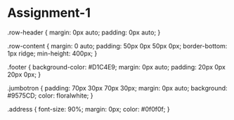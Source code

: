 # Assignment-1
.row-header {
  margin: 0px auto;
  padding: 0px auto;
}

.row-content {
  margin: 0 auto;
  padding: 50px 0px 50px 0px;
  border-bottom: 1px ridge;
  min-height: 400px;
}

.footer {
  background-color: #D1C4E9;
  margin: 0px auto;
  padding: 20px 0px 20px 0px;
}

.jumbotron {
  padding: 70px 30px 70px 30px;
  margin: 0px auto;
  background: #9575CD;
  color: floralwhite;
}

.address {
  font-size: 90%;
  margin: 0px;
  color: #0f0f0f;
}
